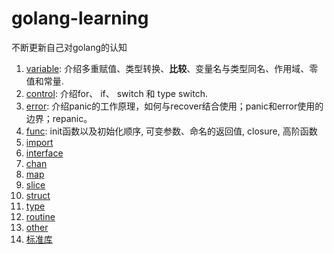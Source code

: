 # golang-learning

不断更新自己对golang的认知

1. [variable](./variable): 介绍多重赋值、类型转换、**比较**、变量名与类型同名、作用域、零值和常量.
3. [control](./control): 介绍for、 if、 switch 和 type switch.
7. [error](./error): 介绍panic的工作原理，如何与recover结合使用；panic和error使用的边界；repanic。
4. [func](./func): init函数以及初始化顺序, 可变参数、命名的返回值, closure, 高阶函数
5. [import](./import)
6. [interface](./interface)
8. [chan](./chan)
9. [map](./map)
10. [slice](./slice)
11. [struct](./struct)
12. [type](./type)
13. [routine](./routine)
14. [other](./other)
15. [标准库](./lib)

